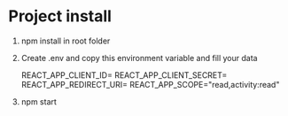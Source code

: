 # Project install

1. npm install in root folder
2. Create .env and copy this environment variable and fill your data

    REACT_APP_CLIENT_ID=
    REACT_APP_CLIENT_SECRET=
    REACT_APP_REDIRECT_URI=
    REACT_APP_SCOPE="read,activity:read"

3. npm start